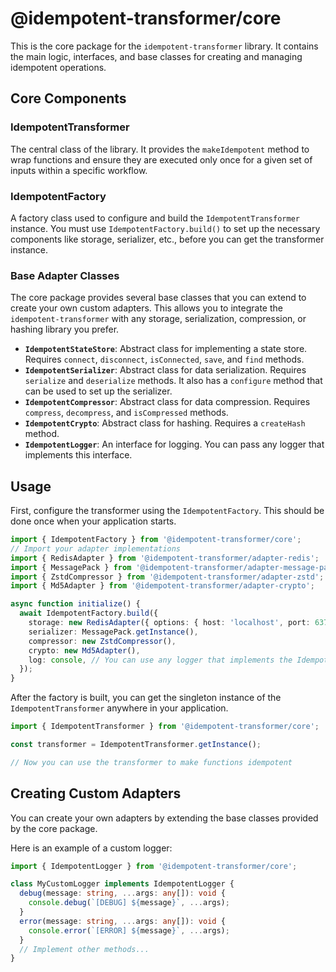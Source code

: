 # @idempotent-transformer/core

This is the core package for the `idempotent-transformer` library. It contains the main logic, interfaces, and base classes for creating and managing idempotent operations.

## Core Components

### IdempotentTransformer

The central class of the library. It provides the `makeIdempotent` method to wrap functions and ensure they are executed only once for a given set of inputs within a specific workflow.

### IdempotentFactory

A factory class used to configure and build the `IdempotentTransformer` instance. You must use `IdempotentFactory.build()` to set up the necessary components like storage, serializer, etc., before you can get the transformer instance.

### Base Adapter Classes

The core package provides several base classes that you can extend to create your own custom adapters. This allows you to integrate the `idempotent-transformer` with any storage, serialization, compression, or hashing library you prefer.

- **`IdempotentStateStore`**: Abstract class for implementing a state store. Requires `connect`, `disconnect`, `isConnected`, `save`, and `find` methods.
- **`IdempotentSerializer`**: Abstract class for data serialization. Requires `serialize` and `deserialize` methods. It also has a `configure` method that can be used to set up the serializer.
- **`IdempotentCompressor`**: Abstract class for data compression. Requires `compress`, `decompress`, and `isCompressed` methods.
- **`IdempotentCrypto`**: Abstract class for hashing. Requires a `createHash` method.
- **`IdempotentLogger`**: An interface for logging. You can pass any logger that implements this interface.

## Usage

First, configure the transformer using the `IdempotentFactory`. This should be done once when your application starts.

```typescript
import { IdempotentFactory } from '@idempotent-transformer/core';
// Import your adapter implementations
import { RedisAdapter } from '@idempotent-transformer/adapter-redis';
import { MessagePack } from '@idempotent-transformer/adapter-message-pack';
import { ZstdCompressor } from '@idempotent-transformer/adapter-zstd';
import { Md5Adapter } from '@idempotent-transformer/adapter-crypto';

async function initialize() {
  await IdempotentFactory.build({
    storage: new RedisAdapter({ options: { host: 'localhost', port: 6379 } }),
    serializer: MessagePack.getInstance(),
    compressor: new ZstdCompressor(),
    crypto: new Md5Adapter(),
    log: console, // You can use any logger that implements the IdempotentLogger interface
  });
}
```

After the factory is built, you can get the singleton instance of the `IdempotentTransformer` anywhere in your application.

```typescript
import { IdempotentTransformer } from '@idempotent-transformer/core';

const transformer = IdempotentTransformer.getInstance();

// Now you can use the transformer to make functions idempotent
```

## Creating Custom Adapters

You can create your own adapters by extending the base classes provided by the core package.

Here is an example of a custom logger:

```typescript
import { IdempotentLogger } from '@idempotent-transformer/core';

class MyCustomLogger implements IdempotentLogger {
  debug(message: string, ...args: any[]): void {
    console.debug(`[DEBUG] ${message}`, ...args);
  }
  error(message: string, ...args: any[]): void {
    console.error(`[ERROR] ${message}`, ...args);
  }
  // Implement other methods...
}
```
